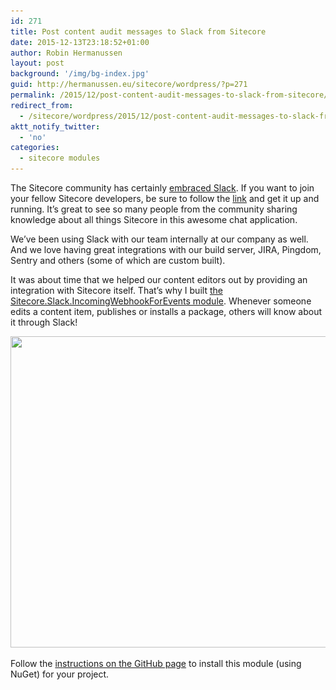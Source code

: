 ```yaml
---
id: 271
title: Post content audit messages to Slack from Sitecore
date: 2015-12-13T23:18:52+01:00
author: Robin Hermanussen
layout: post
background: '/img/bg-index.jpg'
guid: http://hermanussen.eu/sitecore/wordpress/?p=271
permalink: /2015/12/post-content-audit-messages-to-slack-from-sitecore/
redirect_from:
  - /sitecore/wordpress/2015/12/post-content-audit-messages-to-slack-from-sitecore/
aktt_notify_twitter:
  - 'no'
categories:
  - sitecore modules
---
```

The Sitecore community has certainly <a title="Sitecore Slack" href="http://sitecorefun.baziret.com/2015/09/join-the-sitecore-chat/">embraced Slack</a>. If you want to join your fellow Sitecore developers, be sure to follow the <a title="Sitecore Slack" href="http://sitecorefun.baziret.com/2015/09/join-the-sitecore-chat/">link</a> and get it up and running. It&#8217;s great to see so many people from the community sharing knowledge about all things Sitecore in this awesome chat application.

We&#8217;ve been using Slack with our team internally at our company as well. And we love having great integrations with our build server, JIRA, Pingdom, Sentry and others (some of which are custom built).

It was about time that we helped our content editors out by providing an integration with Sitecore itself. That&#8217;s why I built <a title="Sitecore.Slack.IncomingWebhookForEvents on GitHub" href="https://github.com/hermanussen/Sitecore.Slack.IncomingWebhookForEvents">the Sitecore.Slack.IncomingWebhookForEvents module</a>. Whenever someone edits a content item, publishes or installs a package, others will know about it through Slack!

[<img class="aligncenter size-full wp-image-273" title="slack_integration_example" src="/wp-content/uploads/2015/12/slack_integration_example.png" alt="" width="1062" height="498" srcset="/wp-content/uploads/2015/12/slack_integration_example.png 1062w, /wp-content/uploads/2015/12/slack_integration_example-300x140.png 300w, /wp-content/uploads/2015/12/slack_integration_example-1024x480.png 1024w" sizes="(max-width: 1062px) 100vw, 1062px" />](/wp-content/uploads/2015/12/slack_integration_example.png)

Follow the <a title="Instructions on module GitHub page" href="https://github.com/hermanussen/Sitecore.Slack.IncomingWebhookForEvents#sitecoreslackincomingwebhookforevents">instructions on the GitHub page</a> to install this module (using NuGet) for your project.